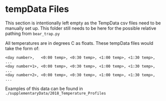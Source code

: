 # tempData Files
This section is intentionally left empty as the TempData csv files need to be manually set up. This folder still needs to be here for the possible relative pathing from `bear_trap.py`

All temperatures are in degrees C as floats. These tempData files would take the form of:

```
<day number>,   <0:00 temp>, <0:30 temp>, <1:00 temp>, <1:30 temp>, ...
<day number+1>, <0:00 temp>, <0:30 temp>, <1:00 temp>, <1:30 temp>, ...
<day number+2>, <0:00 temp>, <0:30 temp>, <1:00 temp>, <1:30 temp>, ...

```

Examples of this data can be found in `./supplementaryData/2018_Temperature_Profiles`